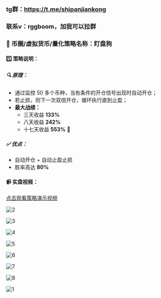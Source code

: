 ### tg群：https://t.me/shipanjiankong
### 联系v：rggboom，加我可以拉群

### 🧠 币圈/虚拟货币/量化策略名称：盯盘狗

#### 1️⃣ 策略说明：

##### 🔍 原理：

- 通过监控 50 多个币种，当有条件的开仓信号出现时自动开仓；
- 若止损，则下一次双倍开仓，循环执行直到止盈；
- **最大战绩：**
	- 三天收益 **133%**
	- 八天收益 **242%**
	- 十七天收益 **553%** 🚀

##### ✅ 优点：

- 自动开仓 + 自动止盈止损
- 胜率高达 **80%**

#### 📹 实盘视频：

[点击观看策略演示视频](./1.MP4)





![2](./2.png)

![3](./3.png)

![4](./4.png)

![5](./5.jpg)

![6](./6.jpg)

![7](./7.jpg)

![8](./8.jpg)

![1](./1.jpg)
